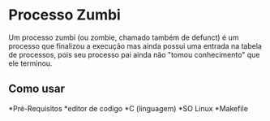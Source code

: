 # Processo Zumbi

Um processo zumbi (ou zombie, chamado também de defunct) é um processo que finalizou a execução mas ainda possui uma entrada na tabela de processos, pois seu processo pai ainda não "tomou conhecimento" que ele terminou.

## Como usar
*Pré-Requisitos
  *editor de codigo
  *C (linguagem)
  *SO Linux
  *Makefile
  

